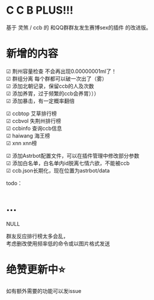 # C C B PLUS!!!

基于 灵煞 / ccb 的 和QQ群群友发生赛博sex的插件 的改进版。

# 新增的内容

☑ 荆州容量检查 不会再出现0.00000001ml了！<br>
☑ 群组分离 每个群都可以破一次出了（雾）<br>
☑ 添加北朝记录，保留ccb的人及次数 <br>
☑ 添加养胃，过于频繁的ccb会养胃）））<br>
☑ 添加暴击，有一定概率翻倍

☑ ccbtop 艾草排行榜<br>
☑ ccbvol 失荆州排行榜<br>
☑ ccbinfo 查询ccb信息<br>
☑ haiwang 海王榜<br>
☑ xnn xnn榜<br>

☑ 添加Astrbot配置文件，可以在插件管理中修改部分参数<br>
☑ 添加白名单，白名单内id脱离七情六欲，不能被ccb<br>
☑ ccb.json长期化，现在位置为astrbot/data

todo：<br>

# ...<br>
NULL <br>

群友反应排行榜太多会乱，<br>
考虑删改使用频率低的命令或以图片格式发送

# 绝赞更新中⭐
如有额外需要的功能可以发issue